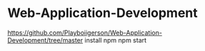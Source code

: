 # Web-Application-Development
https://github.com/Playboiigerson/Web-Application-Development/tree/master
install npm
npm start

